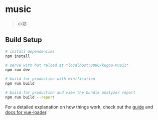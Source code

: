 # music

> 小郑

## Build Setup

``` bash
# install dependencies
npm install

# serve with hot reload at *localhost:8080/kugou-Music*
npm run dev

# build for production with minification
npm run build

# build for production and view the bundle analyzer report
npm run build --report
```

For a detailed explanation on how things work, check out the [guide](http://vuejs-templates.github.io/webpack/) and [docs for vue-loader](http://vuejs.github.io/vue-loader).
